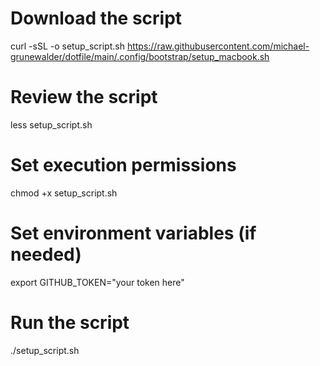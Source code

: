 # Download the script
curl -sSL -o setup_script.sh https://raw.githubusercontent.com/michael-grunewalder/dotfile/main/.config/bootstrap/setup_macbook.sh

# Review the script
less setup_script.sh

# Set execution permissions
chmod +x setup_script.sh

# Set environment variables (if needed)
export GITHUB_TOKEN="your token here"

# Run the script
./setup_script.sh
